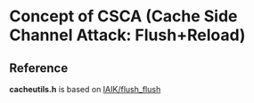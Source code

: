 # Concept of CSCA (Cache Side Channel Attack: Flush+Reload)




## Reference

**cacheutils.h** is based on [IAIK/flush_flush][iaikff]

[iaikff]: https://github.com/IAIK/flush_flush

